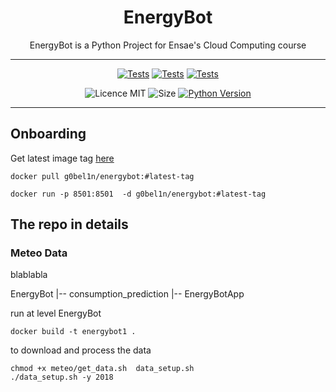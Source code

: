 <h1 align="center">
  EnergyBot
  <br/>
</h1>


<p align="center">EnergyBot is a Python Project for Ensae's Cloud Computing course <br/> </p>

---
<p align="center">
<a href="https://github.com/g0bel1n/EnergyBot/actions/workflows/energybot_test.yml" 
target="_blank"><img src="https://img.shields.io/github/actions/workflow/status/g0bel1n/EnergyBot/energybot_test.yml?label=Tests&style=for-the-badge" alt="Tests" /></a>
<a href="https://github.com/g0bel1n/EnergyBot/actions/workflows/docker-builder.yml" 
target="_blank"><img src="https://img.shields.io/github/actions/workflow/status/g0bel1n/EnergyBot/docker-builder.yml?label=Docker%20Build&style=for-the-badge" alt="Tests" /></a>
<a href="https://github.com/g0bel1n/EnergyBot/actions/workflows/gitlab_mirror.yml" 
target="_blank"><img src="https://img.shields.io/github/actions/workflow/status/g0bel1n/EnergyBot/gitlab_mirror.yml?label=GitLab%20Mirror&style=for-the-badge" alt="Tests" /></a>
</p>

<p align="center">
<img src="https://img.shields.io/github/license/g0bel1n/EnergyBot?style=for-the-badge" alt="Licence MIT" />
<img src="https://img.shields.io/github/repo-size/g0bel1N/EnergyBot?style=for-the-badge" alt="Size" />
<a href="https://www.python.org/downloads/release/python-390/" 
target="_blank"><img src="https://img.shields.io/badge/python-3.9-blue.svg?style=for-the-badge" alt="Python Version" /></a>
</p>

---

## Onboarding 

Get latest image tag [here](https://hub.docker.com/repository/registry-1.docker.io/g0bel1n/energybot/tags?page=1&ordering=last_updated) 

```
docker pull g0bel1n/energybot:#latest-tag
```
```
docker run -p 8501:8501  -d g0bel1n/energybot:#latest-tag
```


## The repo in details



### Meteo Data
blablabla

EnergyBot 
    |-- consumption_prediction
    |-- EnergyBotApp  

run at level EnergyBot

```
docker build -t energybot1 . 
```

to download and process the data 

```
chmod +x meteo/get_data.sh  data_setup.sh
./data_setup.sh -y 2018
```